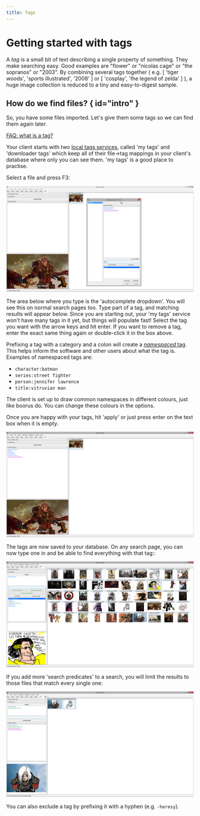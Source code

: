 ```yaml
---
title: Tags
---
```


# Getting started with tags
A _tag_ is a small bit of text describing a single property of something. They make searching easy. Good examples are "flower" or "nicolas cage" or "the sopranos" or "2003". By combining several tags together ( e.g. \[ 'tiger woods', 'sports illustrated', '2008' \] or \[ 'cosplay', 'the legend of zelda' \] ), a huge image collection is reduced to a tiny and easy-to-digest sample.

## How do we find files? { id="intro" }

So, you have some files imported. Let's give them some tags so we can find them again later.

[FAQ: what is a tag?](faq.md#tags)

Your client starts with two [local tags services](getting_started_tags.md#tag_services), called 'my tags' and 'downloader tags' which keep all of their file->tag mappings in your client's database where only you can see them. 'my tags' is a good place to practise.

Select a file and press F3:

[![](images/sororitas_local.png)](images/sororitas_local.png)

The area below where you type is the 'autocomplete dropdown'. You will see this on normal search pages too. Type part of a tag, and matching results will appear below. Since you are starting out, your 'my tags' service won't have many tags in it yet, but things will populate fast! Select the tag you want with the arrow keys and hit enter. If you want to remove a tag, enter the exact same thing again or double-click it in the box above.

Prefixing a tag with a category and a colon will create a [_namespaced_ tag](faq.md#namespaces). This helps inform the software and other users about what the tag is. Examples of namespaced tags are:

*   `character:batman`
*   `series:street fighter`
*   `person:jennifer lawrence`
*   `title:vitruvian man`

The client is set up to draw common namespaces in different colours, just like boorus do. You can change these colours in the options.

Once you are happy with your tags, hit 'apply' or just press enter on the text box when it is empty.

[![](images/sororitas_local_done.png)](images/sororitas_local_done.png)

The tags are now saved to your database. On any search page, you can now type one in and be able to find everything with that tag::

[![](images/sororitas_search.png)](images/sororitas_search.png)

If you add more 'search predicates' to a search, you will limit the results to those files that match every single one:

[![](images/sororitas_hanako.png)](images/sororitas_hanako.png)

You can also exclude a tag by prefixing it with a hyphen (e.g. `-heresy`).
